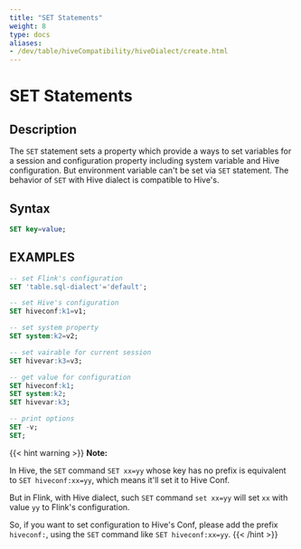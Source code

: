 ```yaml
---
title: "SET Statements"
weight: 8
type: docs
aliases:
- /dev/table/hiveCompatibility/hiveDialect/create.html
---
```

<!--
Licensed to the Apache Software Foundation (ASF) under one
or more contributor license agreements.  See the NOTICE file
distributed with this work for additional information
regarding copyright ownership.  The ASF licenses this file
to you under the Apache License, Version 2.0 (the
"License"); you may not use this file except in compliance
with the License.  You may obtain a copy of the License at
  http://www.apache.org/licenses/LICENSE-2.0
Unless required by applicable law or agreed to in writing,
software distributed under the License is distributed on an
"AS IS" BASIS, WITHOUT WARRANTIES OR CONDITIONS OF ANY
KIND, either express or implied.  See the License for the
specific language governing permissions and limitations
under the License.
-->

# SET Statements

## Description

The `SET` statement sets a property which provide a ways to set variables for a session and
configuration property including system variable and Hive configuration.
But environment variable can't be set via `SET` statement. The behavior of `SET` with Hive dialect is compatible to Hive's.

## Syntax

```sql
SET key=value;
```

## EXAMPLES

```sql
-- set Flink's configuration
SET 'table.sql-dialect'='default';

-- set Hive's configuration
SET hiveconf:k1=v1;

-- set system property
SET system:k2=v2;

-- set vairable for current session
SET hivevar:k3=v3;

-- get value for configuration
SET hiveconf:k1;
SET system:k2;
SET hivevar:k3;

-- print options
SET -v;
SET; 
```

{{< hint warning >}}
**Note:**

In Hive, the `SET` command `SET xx=yy` whose key has no prefix is equivalent to `SET hiveconf:xx=yy`, which means it'll set it to Hive Conf.

But in Flink, with Hive dialect, such `SET` command `set xx=yy` will set `xx` with value `yy` to Flink's configuration.

So, if you want to set configuration to Hive's Conf, please add the prefix `hiveconf:`, using the  `SET` command like `SET hiveconf:xx=yy`.
{{< /hint  >}}
